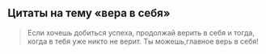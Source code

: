 ## Цитаты на тему «вера в себя»

>Если хочешь добиться успеха, продолжай верить в себя и тогда, когда в тебя уже никто не верит.
>Ты можешь,главное верь в себя!
